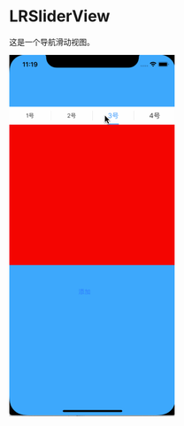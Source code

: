 # LRSliderView
这是一个导航滑动视图。

![act](https://github.com/HCat/LRSliderView/blob/master/LRCycleView.gif "区块链")
